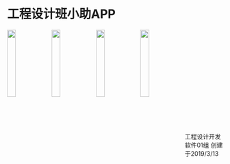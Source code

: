 # 工程设计班小助APP


<img src="https://raw.githubusercontent.com/songjihu/gcsj/SJH/app/src/main/res/drawable-xxhdpi/jm0.png" width = 20% height = 20% div align=left />
<img src="https://raw.githubusercontent.com/songjihu/gcsj/SJH/app/src/main/res/drawable-xxhdpi/jm1.png" width = 20% height = 20% div align=left />
<img src="https://raw.githubusercontent.com/songjihu/gcsj/SJH/app/src/main/res/drawable-xxhdpi/jm2.png" width = 20% height = 20% div align=left />
<img src="https://raw.githubusercontent.com/songjihu/gcsj/SJH/app/src/main/res/drawable-xxhdpi/jm3.png" width = 20% height = 20% div align=left /><br>
<br><br><br><br><br><br><br><br><br><br><br><br><br>
工程设计开发<br>
软件01组  创建于2019/3/13

